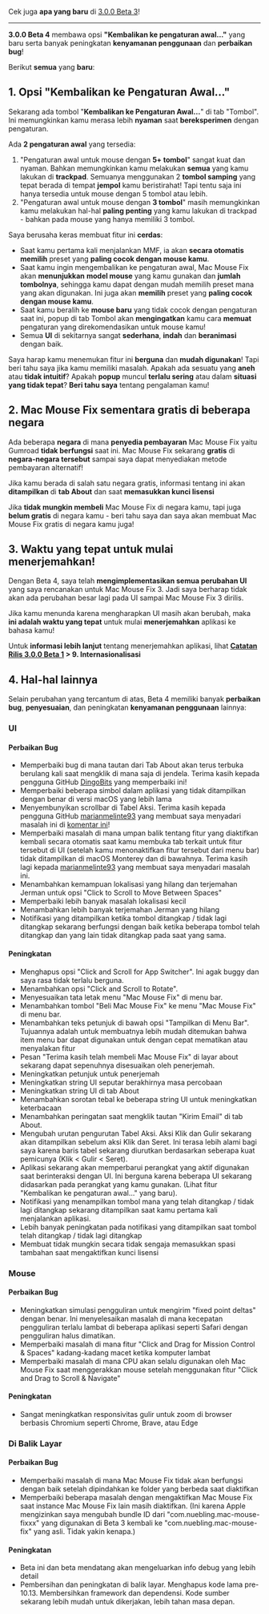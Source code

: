 Cek juga **apa yang baru** di [3.0.0 Beta 3](https://github.com/noah-nuebling/mac-mouse-fix/releases/tag/3.0.0-Beta-3)!

---

**3.0.0 Beta 4** membawa opsi **"Kembalikan ke pengaturan awal..."** yang baru serta banyak peningkatan **kenyamanan penggunaan** dan **perbaikan bug**!

Berikut **semua** yang **baru**:

## 1. Opsi "Kembalikan ke Pengaturan Awal..."

Sekarang ada tombol "**Kembalikan ke Pengaturan Awal...**" di tab "Tombol".
Ini memungkinkan kamu merasa lebih **nyaman** saat **bereksperimen** dengan pengaturan.

Ada **2 pengaturan awal** yang tersedia:

1. "Pengaturan awal untuk mouse dengan **5+ tombol**" sangat kuat dan nyaman. Bahkan memungkinkan kamu melakukan **semua** yang kamu lakukan di **trackpad**. Semuanya menggunakan 2 **tombol samping** yang tepat berada di tempat **jempol** kamu beristirahat! Tapi tentu saja ini hanya tersedia untuk mouse dengan 5 tombol atau lebih.
2. "Pengaturan awal untuk mouse dengan **3 tombol**" masih memungkinkan kamu melakukan hal-hal **paling penting** yang kamu lakukan di trackpad - bahkan pada mouse yang hanya memiliki 3 tombol.

Saya berusaha keras membuat fitur ini **cerdas**:

- Saat kamu pertama kali menjalankan MMF, ia akan **secara otomatis memilih** preset yang **paling cocok dengan mouse kamu**.
- Saat kamu ingin mengembalikan ke pengaturan awal, Mac Mouse Fix akan **menunjukkan** **model mouse** yang kamu gunakan dan **jumlah tombolnya**, sehingga kamu dapat dengan mudah memilih preset mana yang akan digunakan. Ini juga akan **memilih** preset yang **paling cocok dengan mouse kamu**.
- Saat kamu beralih ke **mouse baru** yang tidak cocok dengan pengaturan saat ini, popup di tab Tombol akan **mengingatkan** kamu cara **memuat** pengaturan yang direkomendasikan untuk mouse kamu!
- Semua **UI** di sekitarnya sangat **sederhana**, **indah** dan **beranimasi** dengan baik.

Saya harap kamu menemukan fitur ini **berguna** dan **mudah digunakan**! Tapi beri tahu saya jika kamu memiliki masalah.
Apakah ada sesuatu yang **aneh** atau **tidak intuitif**? Apakah **popup** muncul **terlalu sering** atau dalam **situasi yang tidak tepat**? **Beri tahu saya** tentang pengalaman kamu!

## 2. Mac Mouse Fix sementara gratis di beberapa negara

Ada beberapa **negara** di mana **penyedia pembayaran** Mac Mouse Fix yaitu Gumroad **tidak berfungsi** saat ini.
Mac Mouse Fix sekarang **gratis** di **negara-negara tersebut** sampai saya dapat menyediakan metode pembayaran alternatif!

Jika kamu berada di salah satu negara gratis, informasi tentang ini akan **ditampilkan** di **tab About** dan saat **memasukkan kunci lisensi**

Jika **tidak mungkin membeli** Mac Mouse Fix di negara kamu, tapi juga **belum gratis** di negara kamu - beri tahu saya dan saya akan membuat Mac Mouse Fix gratis di negara kamu juga!

## 3. Waktu yang tepat untuk mulai menerjemahkan!

Dengan Beta 4, saya telah **mengimplementasikan semua perubahan UI** yang saya rencanakan untuk Mac Mouse Fix 3. Jadi saya berharap tidak akan ada perubahan besar lagi pada UI sampai Mac Mouse Fix 3 dirilis.

Jika kamu menunda karena mengharapkan UI masih akan berubah, maka **ini adalah waktu yang tepat** untuk mulai **menerjemahkan** aplikasi ke bahasa kamu!

Untuk **informasi lebih lanjut** tentang menerjemahkan aplikasi, lihat **[Catatan Rilis 3.0.0 Beta 1](https://github.com/noah-nuebling/mac-mouse-fix/releases/tag/3.0.0-Beta-1.1) > 9. Internasionalisasi**

## 4. Hal-hal lainnya

Selain perubahan yang tercantum di atas, Beta 4 memiliki banyak **perbaikan bug**, **penyesuaian**, dan peningkatan **kenyamanan penggunaan** lainnya:

### UI

#### Perbaikan Bug

- Memperbaiki bug di mana tautan dari Tab About akan terus terbuka berulang kali saat mengklik di mana saja di jendela. Terima kasih kepada pengguna GitHub [DingoBits](https://github.com/DingoBits) yang memperbaiki ini!
- Memperbaiki beberapa simbol dalam aplikasi yang tidak ditampilkan dengan benar di versi macOS yang lebih lama
- Menyembunyikan scrollbar di Tabel Aksi. Terima kasih kepada pengguna GitHub [marianmelinte93](https://github.com/marianmelinte93) yang membuat saya menyadari masalah ini di [komentar ini](https://github.com/noah-nuebling/mac-mouse-fix/discussions/366#discussioncomment-3728994)!
- Memperbaiki masalah di mana umpan balik tentang fitur yang diaktifkan kembali secara otomatis saat kamu membuka tab terkait untuk fitur tersebut di UI (setelah kamu menonaktifkan fitur tersebut dari menu bar) tidak ditampilkan di macOS Monterey dan di bawahnya. Terima kasih lagi kepada [marianmelinte93](https://github.com/marianmelinte93) yang membuat saya menyadari masalah ini.
- Menambahkan kemampuan lokalisasi yang hilang dan terjemahan Jerman untuk opsi "Click to Scroll to Move Between Spaces"
- Memperbaiki lebih banyak masalah lokalisasi kecil
- Menambahkan lebih banyak terjemahan Jerman yang hilang
- Notifikasi yang ditampilkan ketika tombol ditangkap / tidak lagi ditangkap sekarang berfungsi dengan baik ketika beberapa tombol telah ditangkap dan yang lain tidak ditangkap pada saat yang sama.

#### Peningkatan

- Menghapus opsi "Click and Scroll for App Switcher". Ini agak buggy dan saya rasa tidak terlalu berguna.
- Menambahkan opsi "Click and Scroll to Rotate".
- Menyesuaikan tata letak menu "Mac Mouse Fix" di menu bar.
- Menambahkan tombol "Beli Mac Mouse Fix" ke menu "Mac Mouse Fix" di menu bar.
- Menambahkan teks petunjuk di bawah opsi "Tampilkan di Menu Bar". Tujuannya adalah untuk membuatnya lebih mudah ditemukan bahwa item menu bar dapat digunakan untuk dengan cepat mematikan atau menyalakan fitur
- Pesan "Terima kasih telah membeli Mac Mouse Fix" di layar about sekarang dapat sepenuhnya disesuaikan oleh penerjemah.
- Meningkatkan petunjuk untuk penerjemah
- Meningkatkan string UI seputar berakhirnya masa percobaan
- Meningkatkan string UI di tab About
- Menambahkan sorotan tebal ke beberapa string UI untuk meningkatkan keterbacaan
- Menambahkan peringatan saat mengklik tautan "Kirim Email" di tab About.
- Mengubah urutan pengurutan Tabel Aksi. Aksi Klik dan Gulir sekarang akan ditampilkan sebelum aksi Klik dan Seret. Ini terasa lebih alami bagi saya karena baris tabel sekarang diurutkan berdasarkan seberapa kuat pemicunya (Klik < Gulir < Seret).
- Aplikasi sekarang akan memperbarui perangkat yang aktif digunakan saat berinteraksi dengan UI. Ini berguna karena beberapa UI sekarang didasarkan pada perangkat yang kamu gunakan. (Lihat fitur "Kembalikan ke pengaturan awal..." yang baru).
- Notifikasi yang menampilkan tombol mana yang telah ditangkap / tidak lagi ditangkap sekarang ditampilkan saat kamu pertama kali menjalankan aplikasi.
- Lebih banyak peningkatan pada notifikasi yang ditampilkan saat tombol telah ditangkap / tidak lagi ditangkap
- Membuat tidak mungkin secara tidak sengaja memasukkan spasi tambahan saat mengaktifkan kunci lisensi

### Mouse

#### Perbaikan Bug

- Meningkatkan simulasi pengguliran untuk mengirim "fixed point deltas" dengan benar. Ini menyelesaikan masalah di mana kecepatan pengguliran terlalu lambat di beberapa aplikasi seperti Safari dengan pengguliran halus dimatikan.
- Memperbaiki masalah di mana fitur "Click and Drag for Mission Control & Spaces" kadang-kadang macet ketika komputer lambat
- Memperbaiki masalah di mana CPU akan selalu digunakan oleh Mac Mouse Fix saat menggerakkan mouse setelah menggunakan fitur "Click and Drag to Scroll & Navigate"

#### Peningkatan

- Sangat meningkatkan responsivitas gulir untuk zoom di browser berbasis Chromium seperti Chrome, Brave, atau Edge

### Di Balik Layar

#### Perbaikan Bug

- Memperbaiki masalah di mana Mac Mouse Fix tidak akan berfungsi dengan baik setelah dipindahkan ke folder yang berbeda saat diaktifkan
- Memperbaiki beberapa masalah dengan mengaktifkan Mac Mouse Fix saat instance Mac Mouse Fix lain masih diaktifkan. (Ini karena Apple mengizinkan saya mengubah bundle ID dari "com.nuebling.mac-mouse-fixxx" yang digunakan di Beta 3 kembali ke "com.nuebling.mac-mouse-fix" yang asli. Tidak yakin kenapa.)

#### Peningkatan

- Beta ini dan beta mendatang akan mengeluarkan info debug yang lebih detail
- Pembersihan dan peningkatan di balik layar. Menghapus kode lama pre-10.13. Membersihkan framework dan dependensi. Kode sumber sekarang lebih mudah untuk dikerjakan, lebih tahan masa depan.